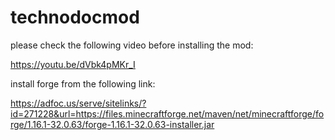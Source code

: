 # technodocmod 
please check the following video before installing the mod:

https://youtu.be/dVbk4pMKr_I

install forge from the following link: 

https://adfoc.us/serve/sitelinks/?id=271228&url=https://files.minecraftforge.net/maven/net/minecraftforge/forge/1.16.1-32.0.63/forge-1.16.1-32.0.63-installer.jar
